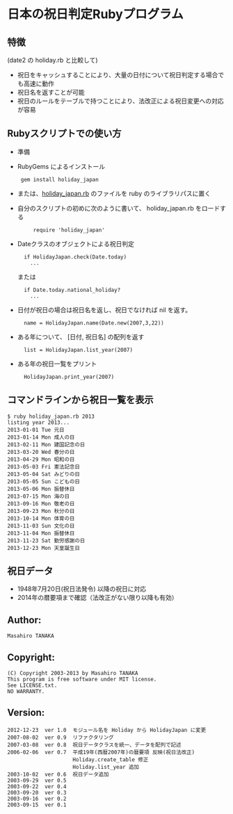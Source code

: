 # 日本の祝日判定Rubyプログラム

## 特徴
(date2 の holiday.rb と比較して)
* 祝日をキャッシュすることにより、大量の日付について祝日判定する場合でも高速に動作
* 祝日名を返すことが可能
* 祝日のルールをテーブルで持つことにより、法改正による祝日変更への対応が容易

## Rubyスクリプトでの使い方

* 準備

 * RubyGems によるインストール

        gem install holiday_japan

 * または、[holiday_japan.rb](https://github.com/masa16/holiday_japan/blob/master/lib/holiday_japan.rb) 
   のファイルを ruby のライブラリパスに置く
 * 自分のスクリプトの初めに次のように書いて、 holiday_japan.rb をロードする

            require 'holiday_japan'

* Dateクラスのオブジェクトによる祝日判定

        if HolidayJapan.check(Date.today)
          ...

  または

        if Date.today.national_holiday?
          ...

* 日付が祝日の場合は祝日名を返し、祝日でなければ nil を返す。

        name = HolidayJapan.name(Date.new(2007,3,22))

* ある年について、 [日付, 祝日名] の配列を返す

        list = HolidayJapan.list_year(2007)

* ある年の祝日一覧をプリント

        HolidayJapan.print_year(2007)

## コマンドラインから祝日一覧を表示

	$ ruby holiday_japan.rb 2013
	listing year 2013...
	2013-01-01 Tue 元日
	2013-01-14 Mon 成人の日
	2013-02-11 Mon 建国記念の日
	2013-03-20 Wed 春分の日
	2013-04-29 Mon 昭和の日
	2013-05-03 Fri 憲法記念日
	2013-05-04 Sat みどりの日
	2013-05-05 Sun こどもの日
	2013-05-06 Mon 振替休日
	2013-07-15 Mon 海の日
	2013-09-16 Mon 敬老の日
	2013-09-23 Mon 秋分の日
	2013-10-14 Mon 体育の日
	2013-11-03 Sun 文化の日
	2013-11-04 Mon 振替休日
	2013-11-23 Sat 勤労感謝の日
	2013-12-23 Mon 天皇誕生日

##  祝日データ

* 1948年7月20日(祝日法発令) 以降の祝日に対応
* 2014年の暦要項まで確認（法改正がない限り以降も有効）

## Author:
    Masahiro TANAKA

## Copyright:
    (C) Copyright 2003-2013 by Masahiro TANAKA
    This program is free software under MIT license.
    See LICENSE.txt.
    NO WARRANTY.

## Version:
    2012-12-23  ver 1.0  モジュール名を Holiday から HolidayJapan に変更
    2007-08-02  ver 0.9  リファクタリング
    2007-03-08  ver 0.8  祝日データクラスを統一、データを配列で記述
    2006-02-06  ver 0.7  平成19年(西暦2007年)の暦要項 反映(祝日法改正)
                         Holiday.create_table 修正
                         Holiday.list_year 追加
    2003-10-02  ver 0.6  祝日データ追加
    2003-09-29  ver 0.5
    2003-09-22  ver 0.4
    2003-09-20  ver 0.3
    2003-09-16  ver 0.2
    2003-09-15  ver 0.1
